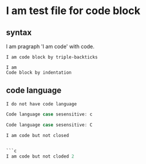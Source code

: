 # I am test file for code block

## syntax

I am pragraph 'I am code' with code.

```
I am code block by triple-backticks
```

    I am
    Code block by indentation



## code language

```
I do not have code language
```

```c
Code language case sesensitive: c
```

```C
Code language case sesensitive: C
```

```c
I am code but not closed


```c
I am code but not cloded 2